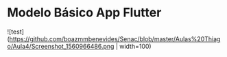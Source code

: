 # Modelo Básico App Flutter

![test](https://github.com/boazmmbenevides/Senac/blob/master/Aulas%20Thiago/Aula4/Screenshot_1560966486.png | width=100)
